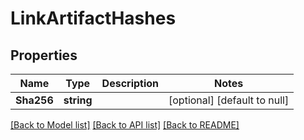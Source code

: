 # LinkArtifactHashes

## Properties
Name | Type | Description | Notes
------------ | ------------- | ------------- | -------------
**Sha256** | **string** |  | [optional] [default to null]

[[Back to Model list]](../README.md#documentation-for-models) [[Back to API list]](../README.md#documentation-for-api-endpoints) [[Back to README]](../README.md)



